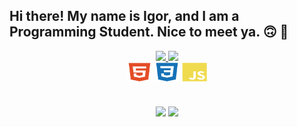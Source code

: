 ##                               Hi there! My name is Igor, and I am a Programming Student. Nice to meet ya. :upside_down_face: :wave:


<div align="center">
  	<a href="https://github.com/euigor">
  		<img height="180em" src="https://github-readme-stats.vercel.app/api?username=euigor&show_icons=true&theme=omni&include_all_commits=true&count_private=true">
		<img height="180em" src="https://github-readme-stats.vercel.app/api/top-langs/?username=euigor&layout=compact&langs_count=6&theme=tokyonight"/>
	</a>
</div> 

<div align="center">
 	<img align="center" alt="HTML5 Icon" height="30" width="40" src="https://github.com/devicons/devicon/blob/master/icons/html5/html5-plain.svg">
  	<img align="center" alt="CSS3 Icon" height="30" width="40" src="https://github.com/devicons/devicon/blob/master/icons/css3/css3-plain.svg">
  	<img align="center" alt="JS Icon" height="30" width="40" src="https://github.com/devicons/devicon/blob/master/icons/javascript/javascript-plain.svg">
</div>

<br>
 
  ### 

<div align="center"> 
<a href = "https://www.instagram.com/mertvykkh/"target="_blank"><img src="https://img.shields.io/badge/-Instagram-%23E4405F?style=for-the-badge&logo=instagram&logoColor=white" target="_blank"></a>
<a href = "mailto:igorgabrielcardosodejesus@gmail.com"><img src="https://img.shields.io/badge/-Gmail-%23333?style=for-the-badge&logo=gmail&logoColor=white" target="_blank"></a>

</div>
